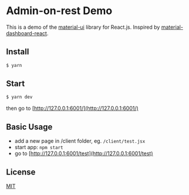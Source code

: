 # Admin-on-rest Demo

This is a demo of the [material-ui](http://www.material-ui.com/#/) library for React.js. Inspired by [material-dashboard-react](https://github.com/creativetimofficial/material-dashboard-react/).

## Install

```bash
$ yarn
```

## Start

```bash
$ yarn dev
```

then go to [http://127.0.0.1:6001/](http://127.0.0.1:6001/)

## Basic Usage

* add a new page in /client folder, eg. `/client/test.jsx`
* start app: `npm start`
* go to [http://127.0.0.1:6001/test](http://127.0.0.1:6001/test)

## License

[MIT](LICENSE)
